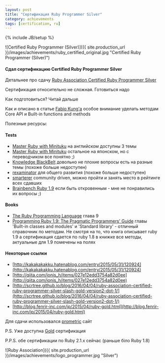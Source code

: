 ```yaml
---
layout: post
title: "Сертификация Ruby Programmer Silver"
category: achievements
tags: [certification, ru]
---
```

{% include JB/setup %}



![Certified Ruby Programmer (Silver)]({{ site.production_url }}/images/achievements/ruby_certified_original.jpg "Certified Ruby Programmer (Silver)")


#### Сдал сертификацию Certified Ruby Programmer Silver

Детальнее про сдачу [Ruby Association Certified Ruby Programmer Silver](http://www.ruby.or.jp/en/certification/examination/)

Сертификация относительно не сложная. Готовиться надо

Как подготовиться? Читай дальше

<!-- more -->

Как и описано в статье [Fabio Kung'а](http://fabiokung.com/2008/08/19/im-a-certified-ruby-programmer-silver/) особое внимание уделать методам Core API и Built-in functions and methods

Полезные ресурсы:

#### Tests
* [Master Ruby with Minituku](http://www.minituku.net/courses/698958345/contents/22902467.html) на английском доступны 3 темы
* [Master Ruby with Minituku](http://www.minituku.net/courses/) остальное на японском, но с переводчиком все понятно ;)
* [Knowledge BlackBelt](http://knowledgeblackbelt.com/QuestionnaireDefDisplay.wwa?questPublicId=01548#!QuestionList/exam=377841) довольно не плохие вопросы есть на разные темы (похоже больше недоступен)
* [rexaminator](http://rexaminator.com) для общего развития (похоже больше недоступен)
* [smarterer](http://smarterer.com/tests/ruby) community driven, можно пройти и занять место в рейтинге всех сдавших
* [Brainbench Ruby 1.9](http://www.brainbench.com/xml/bb/common/testcenter/taketest.xml?testId=2967) если быть откровенным - мне не понравились их вопросы ;)

#### Books
* [The Ruby Programming Language](http://www.amazon.com/Ruby-Programming-Language-David-Flanagan/dp/0596516177/ref=sr_1_1?ie=UTF8&qid=1353969808&sr=8-1&keywords=ruby+programming+language) глава 9
* [Programming Ruby 1.9: The Pragmatic Programmers' Guide](http://www.amazon.com/Programming-Ruby-1-9-Pragmatic-Programmers/dp/1934356085/ref=sr_1_3?ie=UTF8&qid=1353969858&sr=8-3&keywords=ruby+programming+language) главы 'Built-in classes and modules' и 'Standard library' - отличный справочник по методам. Не смотря на то, что книга описывает ruby 1.9 а сертификация сдается по ruby 1.8 в книжке все методы, актуальные для 1.9 помечены на полях

#### Некоторые ссылки
* [http://kakakakakku.hatenablog.com/entry/2015/05/31/120924](http://kakakakakku.hatenablog.com/entry/2015/05/31/120924)
* [http://qiita.com/ionis_h/items/027e12edd3754a82d0ee](http://qiita.com/ionis_h/items/027e12edd3754a82d0ee)
* [http://scrtree.github.io/blog/2016/04/04/ruby-association-certified-ruby-programmer-silver-slash-gold-version2-dot-1/](http://scrtree.github.io/blog/2016/04/04/ruby-association-certified-ruby-programmer-silver-slash-gold-version2-dot-1/)
* [http://blog.fenrir-inc.com/jp/2015/04/ruby-gold.html](http://blog.fenrir-inc.com/jp/2015/04/ruby-gold.html)

Для сдачи использовался [prometric](https://www.prometric.com/en-us/clients/ruby/Pages/landing.aspx) сайт

P.S. Уже доступна [Gold](http://www.ruby.or.jp/en/certification/examination/) сертификация

P.P.S. обе сертификации по Ruby 2.1.x сейчас (раньше біло Ruby 1.8)

![Ruby Association]({{ site.production_url }}/images/achievements/logo_programmer.jpg "Silver")




